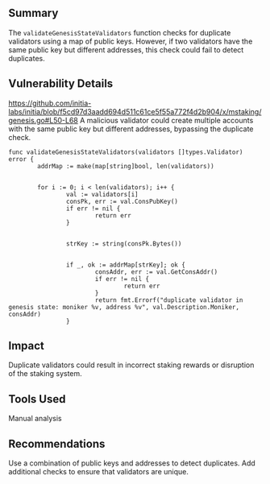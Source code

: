 ## Summary
The `validateGenesisStateValidators` function checks for duplicate validators using a map of public keys. However, if two validators have the same public key but different addresses, this check could fail to detect duplicates.


## Vulnerability Details
https://github.com/initia-labs/initia/blob/f5cd97d3aadd694d511c61ce5f55a772f4d2b904/x/mstaking/genesis.go#L50-L68
A malicious validator could create multiple accounts with the same public key but different addresses, bypassing the duplicate check.

```solidity
func validateGenesisStateValidators(validators []types.Validator) error {
        addrMap := make(map[string]bool, len(validators))


        for i := 0; i < len(validators); i++ {
                val := validators[i]
                consPk, err := val.ConsPubKey()
                if err != nil {
                        return err
                }


                strKey := string(consPk.Bytes())


                if _, ok := addrMap[strKey]; ok {
                        consAddr, err := val.GetConsAddr()
                        if err != nil {
                                return err
                        }
                        return fmt.Errorf("duplicate validator in genesis state: moniker %v, address %v", val.Description.Moniker, consAddr)
                }
```

## Impact
Duplicate validators could result in incorrect staking rewards or disruption of the staking system.

## Tools Used
Manual analysis

## Recommendations
Use a combination of public keys and addresses to detect duplicates.
Add additional checks to ensure that validators are unique.

